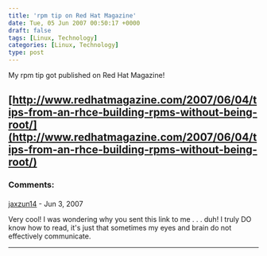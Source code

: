 ```yaml
---
title: 'rpm tip on Red Hat Magazine'
date: Tue, 05 Jun 2007 00:50:17 +0000
draft: false
tags: [Linux, Technology]
categories: [Linux, Technology]
type: post
---
```


My rpm tip got published on Red Hat Magazine!

[http://www.redhatmagazine.com/2007/06/04/tips-from-an-rhce-building-rpms-without-being-root/](http://www.redhatmagazine.com/2007/06/04/tips-from-an-rhce-building-rpms-without-being-root/)
---
### Comments:
#### 
[jaxzun14](http://jaxzun14.wordpress.com/ "jacquie.moreno@gmail.com") - <time datetime="2007-06-06 22:32:15">Jun 3, 2007</time>

Very cool! I was wondering why you sent this link to me . . . duh! I truly DO know how to read, it's just that sometimes my eyes and brain do not effectively communicate.
<hr />
